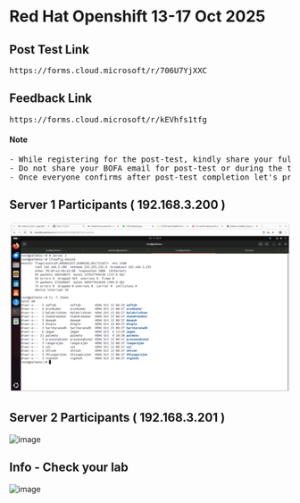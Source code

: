 # Red Hat Openshift 13-17 Oct 2025

## Post Test Link
<pre>
https://forms.cloud.microsoft/r/706U7YjXXC
</pre>
 
## Feedback Link
<pre>
https://forms.cloud.microsoft/r/kEVhfs1tfg
</pre>

#### Note
<pre>
- While registering for the post-test, kindly share your full name so that your L&D will be able to recognize you
- Do not share your BOFA email for post-test or during the time for any reason
- Once everyone confirms after post-test completion let's proceed with the training
</pre>


## Server 1 Participants ( 192.168.3.200 )
![server1](server1.png)

## Server 2 Participants ( 192.168.3.201 )
<img width="1920" height="1168" alt="image" src="https://github.com/user-attachments/assets/f8fc29ef-37be-443e-a12e-071957edaa9d" />


## Info - Check your lab
<img width="1920" height="1168" alt="image" src="https://github.com/user-attachments/assets/8dd2b8b3-625b-457d-906e-582d529f1ce7" />
